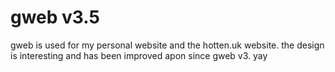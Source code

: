 # gweb v3.5
gweb is used for my personal website and the hotten.uk website. the design is interesting and has been improved apon since gweb v3. yay
